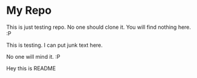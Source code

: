 My Repo
=======

This is just testing repo. No one should clone it. You will find nothing here. :P

This is testing.
I can put junk text here.

No one will mind it. :P



Hey this is README
